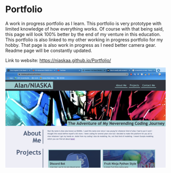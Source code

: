 # Portfolio
A work in progress portfolio as I learn. This portfolio is very prototype with limited knowledge of how everything works. Of course with that being said, this page will look 100% better by the end of my venture in this education. This portfolio is also linked to my other working in progress portfolio for my hobby. That page is also work in progress as I need better camera gear. Readme page will be constantly updated.

Link to website: https://niaskaa.github.io/Portfolio/

![alt text](screenshot/screenshot.png "Demo Image")
